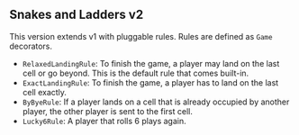 ## Snakes and Ladders v2

This version extends v1 with pluggable rules.
Rules are defined as `Game` decorators.
* `RelaxedLandingRule`: To finish the game, a player may land on the last cell or go beyond.
This is the default rule that comes built-in.
* `ExactLandingRule`: To finish the game, a player has to land on the last cell exactly.
* `ByByeRule`: If a player lands on a cell that is already occupied by another player, the other player is sent to the first cell.
* `Lucky6Rule`: A player that rolls 6 plays again.
